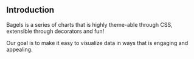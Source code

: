 ## Introduction
Bagels is a series of charts that is highly theme-able through CSS, extensible through decorators and fun!

Our goal is to make it easy to visualize data in ways that is engaging and appealing.
